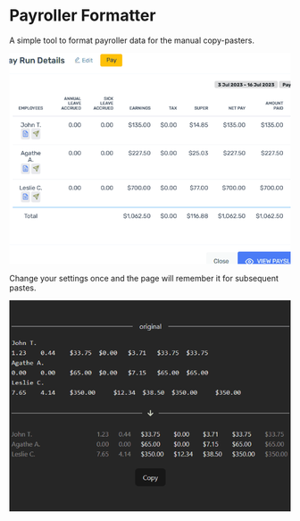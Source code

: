 # Payroller Formatter

A simple tool to format payroller data for the manual copy-pasters.

![Tool usage - copy pasting between payroller, formatter page, and spreadsheet](public/payroller-help-5.gif)

Change your settings once and the page will remember it for subsequent pastes.

![Tool usage - remapping names and toggling columns](public/payroller-help-3.gif)
